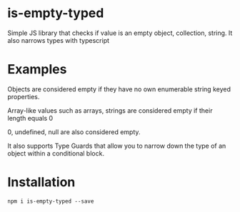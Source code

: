 # is-empty-typed

Simple JS library that checks if value is an empty object, collection, string. It also narrows types with typescript


# Examples

Objects are considered empty if they have no own enumerable string keyed properties.

Array-like values such as arrays, strings are considered empty if their length equals 0

0, undefined, null are also considered empty.

It also supports Type Guards that allow you to narrow down the type of an object within a conditional block.



# Installation

`npm i is-empty-typed --save`
